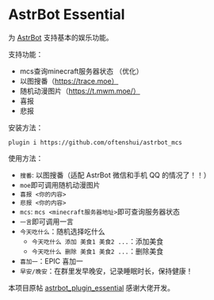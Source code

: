 # AstrBot Essential

为 [AstrBot](https://github.com/Soulter/AstrBot) 支持基本的娱乐功能。

支持功能：
- mcs查询minecraft服务器状态 （优化）
- 以图搜番（https://trace.moe）
- 随机动漫图片（https://t.mwm.moe/）
- 喜报
- 悲报

安装方法：
```
plugin i https://github.com/oftenshui/astrbot_mcs
```

使用方法：
- `搜番`: 以图搜番（适配 AstrBot 微信和手机 QQ 的情况了！！）
- `moe`即可调用随机动漫图片
- `喜报 <你的内容>`
- `悲报 <你的内容>`
- `mcs`: `mcs <minecraft服务器地址>`即可查询服务器状态
- `一言`即可调用一言
- `今天吃什么`：随机选择吃什么
  - `今天吃什么 添加 美食1 美食2 ...`：添加美食
  - `今天吃什么 删除 美食1 美食2 ...`：删除美食
- `喜加一`：EPIC 喜加一
- `早安/晚安`：在群里发早晚安，记录睡眠时长，保持健康！
  
本项目原帖 [astrbot_plugin_essential](https://github.com/Soulter/astrbot_plugin_essential.git) 感谢大佬开发。
